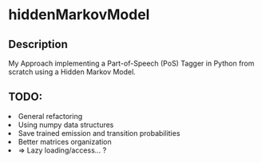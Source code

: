 # hiddenMarkovModel

## Description
My Approach implementing a Part-of-Speech (PoS) Tagger in Python from scratch using a Hidden Markov Model.

## TODO:
<li> General refactoring
<li> Using numpy data structures
<li> Save trained emission and transition probabilities
<li> Better matrices organization
<li> => Lazy loading/access... ? 

